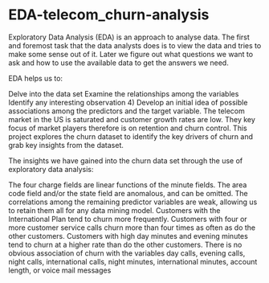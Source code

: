 # EDA-telecom_churn-analysis
Exploratory Data Analysis (EDA) is an approach to analyse data. The first and foremost task that the data analysts does is to view the data and tries to make some sense out of it. Later we figure out what questions we want to ask and how to use the available data to get the answers we need.

EDA helps us to:

Delve into the data set
Examine the relationships among the variables
Identify any interesting observation 4) Develop an initial idea of possible associations among the predictors and the target variable.
The telecom market in the US is saturated and customer growth rates are low. They key focus of market players therefore is on retention and churn control. This project explores the churn dataset to identify the key drivers of churn and grab key insights from the dataset.

The insights we have gained into the churn data set through the use of exploratory data analysis:

The four charge fields are linear functions of the minute fields.
The area code field and/or the state field are anomalous, and can be omitted.
The correlations among the remaining predictor variables are weak, allowing us to retain them all for any data mining model.
Customers with the International Plan tend to churn more frequently.
Customers with four or more customer service calls churn more than four times as often as do the other customers.
Customers with high day minutes and evening minutes tend to churn at a higher rate than do the other customers.
There is no obvious association of churn with the variables day calls, evening calls, night calls, international calls, night minutes, international minutes, account length, or voice mail messages
